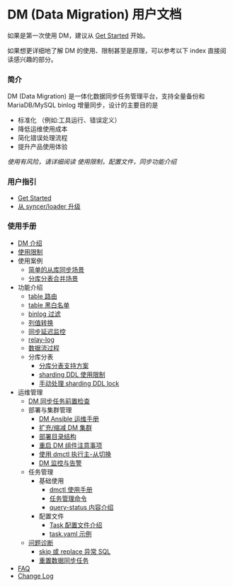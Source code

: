 DM (Data Migration) 用户文档
===

如果是第一次使用 DM，建议从 [Get Started](./get-started.md) 开始。

如果想更详细地了解 DM 的使用、限制甚至是原理，可以参考以下 index 直接阅读感兴趣的部分。


### 简介

DM (Data Migration) 是一体化数据同步任务管理平台，支持全量备份和 MariaDB/MySQL binlog 增量同步，设计的主要目的是
   - 标准化 （例如:工具运行、错误定义）
   - 降低运维使用成本
   - 简化错误处理流程
   - 提升产品使用体验

*使用有风险，请详细阅读 使用限制，配置文件，同步功能介绍*

### 用户指引

- [Get Started](./get-started.md)
- [从 syncer/loader 升级](./upgrade-to-dm)

### 使用手册

- [DM 介绍](./overview.md)
- [使用限制](./restrictions.md)
- 使用案例
    - [简单的从库同步场景](./use-cases/one-tidb-slave.md)
    - [分库分表合并场景](./use-cases/shard-merge.md)
- 功能介绍
    - [table 路由](./features/table-route.md)
    - [table 黑白名单](./features/black-white-list.md)
    - [binlog 过滤](./features/binlog-filter.md)
    - [列值转换](./features/column-mapping.md)
    - [同步延迟监控](./features/heartbeat.md)
    - [relay-log](./features/relay-log.md)
    - [数据流过程](./data-interaction-details.md)
    - 分库分表
        - [分库分表支持方案](./shard-table/merge-solution.md)
        - [sharding DDL 使用限制](./shard-table/restrictions.md)
        - [手动处理 sharding DDL lock](./shard-table/handle-DDL-lock.md)
- 运维管理
    - [DM 同步任务前置检查](./precheck.md)
    - 部署与集群管理
        - [DM Ansible 运维手册](./maintenance/dm-ansible.md)
        - [扩充/缩减 DM 集群](./maintenance/scale-out.md)
        - [部署目录结构](./maintenance/directory-structure.md)
        - [重启 DM 组件注意事项](./maintenance/caution-for-restart-dm.md)
        - [使用 dmctl 执行主-从切换](./maintenance/master-slave-switch.md)
        - [DM 监控与告警](./maintenance/metrics-alert.md)
    - 任务管理
        - 基础使用
            - [dmctl 使用手册](./task-handling/dmctl-manual.md)
            - [任务管理命令](./task-handling/task-commands.md)
            - [query-status 内容介绍](./task-handling/query-status.md)
        - 配置文件
            - [Task 配置文件介绍](./configuration/configuration.md)
            - [task.yaml 示例](./configuration/task.yaml)
    - [问题诊断](./troubleshoot)
        - [skip 或 replace 异常 SQL](./troubleshoot/skip-replace-sqls.md)
        - [重置数据同步任务](./troubleshoot/reset-task.md)
- [FAQ](./FAQ.md)
- [Change Log](./change-log.md)
